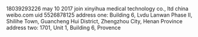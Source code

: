 18039293226
may 10 2017 join xinyihua medical technology co., ltd
china weibo.com uid 5526878125
address one:
Building 6, Lvdu Lanwan Phase II, Shilihe Town, Guancheng Hui District, Zhengzhou City, Henan Province
address two:
1701, Unit 1, Building 6, Provence
